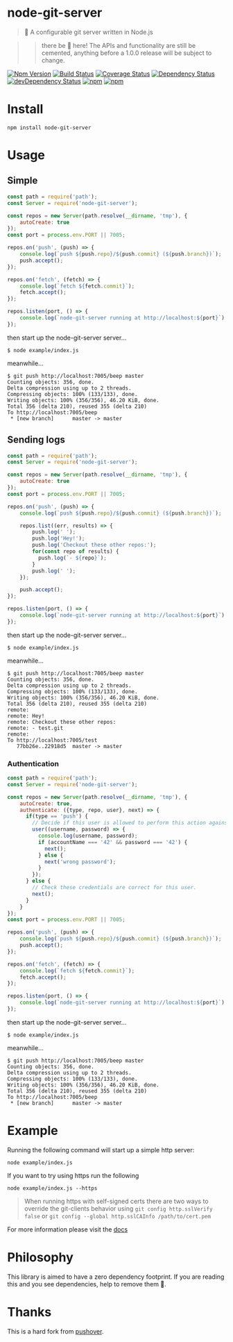 # node-git-server

> 🎡 A configurable git server written in Node.js

>> there be 🐲 here! The APIs and functionality are still be cemented, anything before a 1.0.0 release will be subject to change.

[![Npm Version](https://img.shields.io/npm/v/node-git-server.svg)](https://www.npmjs.com/package/node-git-server)
[![Build Status](https://travis-ci.org/gabrielcsapo/node-git-server.svg?branch=master)](https://travis-ci.org/gabrielcsapo/node-git-server)
[![Coverage Status](https://lcov-server.gabrielcsapo.com/badge/github%2Ecom/gabrielcsapo/node-git-server.svg)](https://lcov-server.gabrielcsapo.com/coverage/github%2Ecom/gabrielcsapo/node-git-server)
[![Dependency Status](https://starbuck.gabrielcsapo.com/badge/github/gabrielcsapo/node-git-server/status.svg)](https://starbuck.gabrielcsapo.com/github/gabrielcsapo/node-git-server)
[![devDependency Status](https://starbuck.gabrielcsapo.com/badge/github/gabrielcsapo/node-git-server/dev-status.svg)](https://starbuck.gabrielcsapo.com/github/gabrielcsapo/node-git-server#info=devDependencies)
[![npm](https://img.shields.io/npm/dt/node-git-server.svg)]()
[![npm](https://img.shields.io/npm/dm/node-git-server.svg)]()

# Install

```
npm install node-git-server
```

# Usage

## Simple

```javascript
const path = require('path');
const Server = require('node-git-server');

const repos = new Server(path.resolve(__dirname, 'tmp'), {
    autoCreate: true
});
const port = process.env.PORT || 7005;

repos.on('push', (push) => {
    console.log(`push ${push.repo}/${push.commit} (${push.branch})`);
    push.accept();
});

repos.on('fetch', (fetch) => {
    console.log(`fetch ${fetch.commit}`);
    fetch.accept();
});

repos.listen(port, () => {
    console.log(`node-git-server running at http://localhost:${port}`)
});
```

then start up the node-git-server server...

```
$ node example/index.js
```

meanwhile...

```
$ git push http://localhost:7005/beep master
Counting objects: 356, done.
Delta compression using up to 2 threads.
Compressing objects: 100% (133/133), done.
Writing objects: 100% (356/356), 46.20 KiB, done.
Total 356 (delta 210), reused 355 (delta 210)
To http://localhost:7005/beep
 * [new branch]      master -> master
```

## Sending logs

```javascript
const path = require('path');
const Server = require('node-git-server');

const repos = new Server(path.resolve(__dirname, 'tmp'), {
    autoCreate: true
});
const port = process.env.PORT || 7005;

repos.on('push', (push) => {
    console.log(`push ${push.repo}/${push.commit} (${push.branch})`);

    repos.list((err, results) => {
        push.log(' ');
        push.log('Hey!');
        push.log('Checkout these other repos:');
        for(const repo of results) {
          push.log(`- ${repo}`);
        }
        push.log(' ');
    });

    push.accept();
});

repos.listen(port, () => {
    console.log(`node-git-server running at http://localhost:${port}`)
});
```

then start up the node-git-server server...

```
$ node example/index.js
```

meanwhile...

```
$ git push http://localhost:7005/beep master
Counting objects: 356, done.
Delta compression using up to 2 threads.
Compressing objects: 100% (133/133), done.
Writing objects: 100% (356/356), 46.20 KiB, done.
Total 356 (delta 210), reused 355 (delta 210)
remote:  
remote: Hey!
remote: Checkout these other repos:
remote: - test.git
remote:  
To http://localhost:7005/test
   77bb26e..22918d5  master -> master
```

### Authentication

```javascript
const path = require('path');
const Server = require('node-git-server');

const repos = new Server(path.resolve(__dirname, 'tmp'), {
    autoCreate: true,
    authenticate: ({type, repo, user}, next) => {
      if(type == 'push') {
        // Decide if this user is allowed to perform this action against this repo.
        user((username, password) => {
          console.log(username, password);
          if (accountName === '42' && password === '42') {
            next();
          } else {
            next('wrong password');
          }
        });
      } else {
        // Check these credentials are correct for this user.
        next();
      }
    }
});
const port = process.env.PORT || 7005;

repos.on('push', (push) => {
    console.log(`push ${push.repo}/${push.commit} (${push.branch})`);
    push.accept();
});

repos.on('fetch', (fetch) => {
    console.log(`fetch ${fetch.commit}`);
    fetch.accept();
});

repos.listen(port, () => {
    console.log(`node-git-server running at http://localhost:${port}`)
});
```

then start up the node-git-server server...

```
$ node example/index.js
```

meanwhile...

```
$ git push http://localhost:7005/beep master
Counting objects: 356, done.
Delta compression using up to 2 threads.
Compressing objects: 100% (133/133), done.
Writing objects: 100% (356/356), 46.20 KiB, done.
Total 356 (delta 210), reused 355 (delta 210)
To http://localhost:7005/beep
 * [new branch]      master -> master
```

# Example

Running the following command will start up a simple http server:

```
node example/index.js
```

If you want to try using https run the following

```
node example/index.js --https
```

> When running https with self-signed certs there are two ways to override the git-clients behavior using `git config http.sslVerify false` or `git config --global http.sslCAInfo /path/to/cert.pem`

For more information please visit the [docs](http://www.gabrielcsapo.com/node-git-server/code/index.html)

# Philosophy   

This library is aimed to have a zero dependency footprint. If you are reading this and you see dependencies, help to remove them 🐒.

# Thanks

This is a hard fork from [pushover](https://github.com/substack/pushover).
